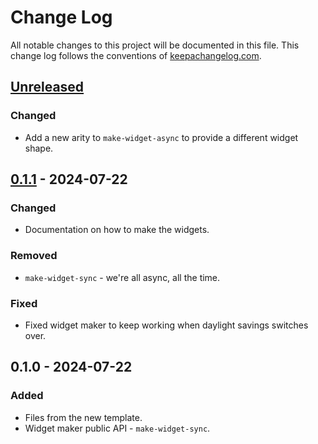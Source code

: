 # Change Log
All notable changes to this project will be documented in this file. This change log follows the conventions of [keepachangelog.com](http://keepachangelog.com/).

## [Unreleased]
### Changed
- Add a new arity to `make-widget-async` to provide a different widget shape.

## [0.1.1] - 2024-07-22
### Changed
- Documentation on how to make the widgets.

### Removed
- `make-widget-sync` - we're all async, all the time.

### Fixed
- Fixed widget maker to keep working when daylight savings switches over.

## 0.1.0 - 2024-07-22
### Added
- Files from the new template.
- Widget maker public API - `make-widget-sync`.

[Unreleased]: https://sourcehost.site/your-name/silabificador/compare/0.1.1...HEAD
[0.1.1]: https://sourcehost.site/your-name/silabificador/compare/0.1.0...0.1.1
